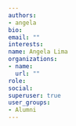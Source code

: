 ```yaml
---
authors:
- angela
bio: 
email: ""
interests:
name: Angela Lima
organizations:
- name: 
  url: ""
role: 
social:
superuser: true
user_groups:
- Alumni
---
```



